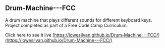 ## Drum-Machine---FCC

A drum machine that plays different sounds for different keyboard keys. Project completed as part of a Free Code Camp Curriculum. 

Click here to see it live [https://lowesilvan.github.io/Drum-Machine---FCC/](https://lowesilvan.github.io/Drum-Machine---FCC/)
